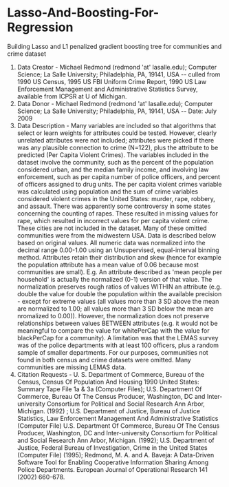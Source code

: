 # Lasso-And-Boosting-For-Regression

Building Lasso and L1 penalized gradient boosting tree for communities and crime dataset

1. Data Creator - Michael Redmond (redmond 'at' lasalle.edu); Computer Science; La Salle University; Philadelphia, PA, 19141, USA -- culled from 1990 US Census, 1995 US FBI Uniform Crime Report, 1990 US Law Enforcement Management and Administrative Statistics Survey, available from ICPSR at U of Michigan.
2. Data Donor - Michael Redmond (redmond 'at' lasalle.edu); Computer Science; La Salle University; Philadelphia, PA, 19141, USA -- Date: July 2009
3. Data Description - Many variables are included so that algorithms that select or learn weights for attributes could be tested. However, clearly unrelated attributes were not included; attributes were picked if there was any plausible connection to crime (N=122), plus the attribute to be predicted (Per Capita Violent Crimes). The variables included in the dataset involve the community, such as the percent of the population considered urban, and the median family income, and involving law enforcement, such as per capita number of police officers, and percent of officers assigned to drug units. The per capita violent crimes variable was calculated using population and the sum of crime variables considered violent crimes in the United States: murder, rape, robbery, and assault. There was apparently some controversy in some states concerning the counting of rapes. These resulted in missing values for rape, which resulted in incorrect values for per capita violent crime. These cities are not included in the dataset. Many of these omitted communities were from the midwestern USA. Data is described below based on original values. All numeric data was normalized into the decimal range 0.00-1.00 using an Unsupervised, equal-interval binning method. Attributes retain their distribution and skew (hence for example the population attribute has a mean value of 0.06 because most communities are small). E.g. An attribute described as 'mean people per household' is actually the normalized (0-1) version of that value. The normalization preserves rough ratios of values WITHIN an attribute (e.g. double the value for double the population within the available precision - except for extreme values (all values more than 3 SD above the mean are normalized to 1.00; all values more than 3 SD below the mean are nromalized to 0.00)). However, the normalization does not preserve relationships between values BETWEEN attributes (e.g. it would not be meaningful to compare the value for whitePerCap with the value for blackPerCap for a community). A limitation was that the LEMAS survey was of the police departments with at least 100 officers, plus a random sample of smaller departments. For our purposes, communities not found in both census and crime datasets were omitted. Many communities are missing LEMAS data.
4. Citation Requests - U. S. Department of Commerce, Bureau of the Census, Census Of Population And Housing 1990 United States: Summary Tape File 1a & 3a (Computer Files); U.S. Department Of Commerce, Bureau Of The Census Producer, Washington, DC and Inter-university Consortium for Political and Social Research Ann Arbor, Michigan. (1992) ; U.S. Department of Justice, Bureau of Justice Statistics, Law Enforcement Management And Administrative Statistics (Computer File) U.S. Department Of Commerce, Bureau Of The Census Producer, Washington, DC and Inter-university Consortium for Political and Social Research Ann Arbor, Michigan. (1992); U.S. Department of Justice, Federal Bureau of Investigation, Crime in the United States (Computer File) (1995); Redmond, M. A. and A. Baveja: A Data-Driven Software Tool for Enabling Cooperative Information Sharing Among Police Departments. European Journal of Operational Research 141 (2002) 660-678.
